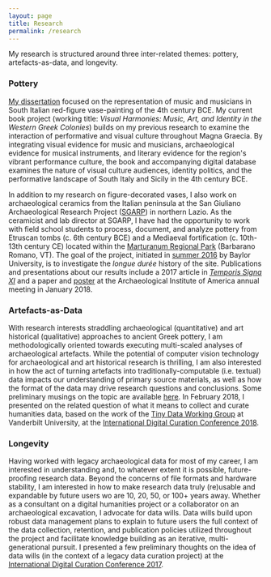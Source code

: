 ```yaml
---
layout: page
title: Research
permalink: /research
---
```


My research is structured around three inter-related themes: pottery, artefacts-as-data, and longevity.

### Pottery
[My dissertation](http://dx.doi.org/10.18130/V3RG67) focused on the representation of music and musicians in South Italian red-figure vase-painting of the 4th century BCE. My current book project (working title: _Visual Harmonies: Music, Art, and Identity in the Western Greek Colonies_) builds on my previous research to examine the interaction of performative and visual culture throughout Magna Graecia. By integrating visual evidence for music and musicians, archaeological evidence for musical instruments, and literary evidence for the region's vibrant performance culture, the book and accompanying digital database examines the nature of visual culture audiences, identity politics, and the performative landscape of South Italy and Sicily in the 4th century BCE.

In addition to my research on figure-decorated vases, I also work on archaeological ceramics from the Italian peninsula at the San Giuliano Archaeological Research Project ([SGARP](http://www.baylor.edu/bic/index.php?id=940301)) in northern Lazio. As the ceramicist and lab director at SGARP, I have had the opportunity to work with field school students to process, document, and analyze pottery from Etruscan tombs (c. 6th century BCE) and a Mediaeval fortification (c. 10th-13th century CE) located within the [Marturanum Regional Park](https://www.google.com/maps/place/Regional+Natural+Park+Marturanum/@42.2385863,12.0457635,13.88z/data=!4m5!3m4!1s0x1328cabc720f733b:0xf094f9bab2139b0!8m2!3d42.2373455!4d12.0436767) (Barbarano Romano, VT). The goal of the project, initiated in [summer 2016](http://www.fastionline.org/excavation/micro_view.php?fst_cd=AIAC_958&curcol=sea_cd-AIAC_8754) by Baylor University, is to investigate the _longue durée_ history of the site. Publications and presentations about our results include a 2017 article in [_Temporis Signa XI_](https://shop.cisam.org/index.php?route=product/product&path=21_27&product_id=1033) and a paper and [poster](vikeshojiorlati.com/images/SGARP-Poster-2017.pdf) at the Archaeological Institute of America annual meeting in January 2018.

### Artefacts-as-Data
With research interests straddling archaeological (quantitative) and art historical (qualitative) approaches to ancient Greek pottery, I am methodologically oriented towards executing multi-scaled analyses of archaeological artefacts. While the potential of computer vision technology for archaeological and art historical research is thrilling, I am also interested in how the act of turning artefacts into traditionally-computable (i.e. textual) data impacts our understanding of primary source materials, as well as how the format of the data may drive research questions and conclusions. Some preliminary musings on the topic are available [here](https://github.com/HeardLibrary/semantic-web/blob/gh-pages/posts/2017-01-09.md). In February 2018, I presented on the related question of what it means to collect and curate humanities data, based on the work of the [Tiny Data Working Group](https://heardlibrary.github.io/tiny-data/) at Vanderbilt University, at the [International Digital Curation Conference 2018](http://www.dcc.ac.uk/sites/default/files/documents/IDCC18/PresentationsIDCC18/VIOrlati_IDCC2018.pdf).

### Longevity
Having worked with legacy archaeological data for most of my career, I am interested in understanding and, to whatever extent it is possible, future-proofing research data. Beyond the concerns of file formats and hardware stability, I am interested in how to make research data truly (re)usable and expandable by future users wo are 10, 20, 50, or 100+ years away. Whether as a consultant on a digital humanities project or a collaborator on an archaeological excavation, I advocate for data wills. Data wills build upon robust data management plans to explain to future users the full context of the data collection, retention, and publication policies utilized throughout the project and facilitate knowledge building as an iterative, multi-generational pursuit. I presented a few preliminary thoughts on the idea of data wills (in the context of a legacy data curation project) at the [International Digital Curation Conference 2017](http://www.dcc.ac.uk/sites/default/files/documents/IDCC17~/presentations/VAI-CBA_IDCC17_presentation.pdf).
